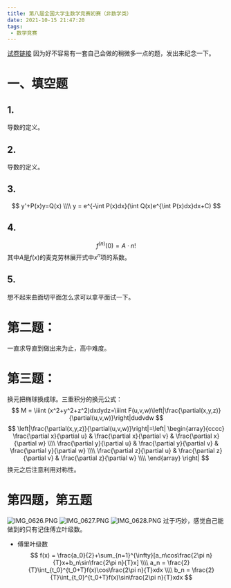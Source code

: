 ```yaml
---
title: 第八届全国大学生数学竞赛初赛（非数学类）
date: 2021-10-15 21:47:20
tags:
 - 数学竞赛
---
```

[试卷链接](https://mp.weixin.qq.com/s?__biz=MzI2OTE2NzczNQ==&mid=2649993462&idx=2&sn=03a0580c0eaf8690448776ad544db1f1&chksm=f2e36deec594e4f83742ba95b482db5e2322e48031e7920fdc5b1fce34d7e225172bbb881999&scene=21#wechat_redirect)
因为好不容易有一套自己会做的稍微多一点的题，发出来纪念一下。
# 一、填空题
## 1.
导数的定义。
## 2.
导数的定义。
## 3.
$$
y'+P(x)y=Q(x) \\\\
y = e^{-\int P(x)dx}(\int Q(x)e^{\int P(x)dx}dx+C)
$$
## 4.
$$
f^{(n)}(0)=A\cdot n!
$$
其中$A$是$f(x)$的麦克劳林展开式中$x^n$项的系数。
## 5.
想不起来曲面切平面怎么求可以拿平面试一下。
# 第二题：
一直求导直到做出来为止，高中难度。
# 第三题：
换元把椭球换成球。三重积分的换元公式：
$$
M = \iiint (x^2+y^2+z^2)dxdydz=\iiint F(u,v,w)\left|\frac{\partial(x,y,z)}{\partial(u,v,w)}\right|dudvdw
$$
$$
\left|\frac{\partial(x,y,z)}{\partial(u,v,w)}\right|=\left|
\begin{array}{cccc}
    \frac{\partial x}{\partial u}  &  \frac{\partial x}{\partial v}   & \frac{\partial x}{\partial w} \\\\
    \frac{\partial y}{\partial u}  &  \frac{\partial y}{\partial v}   & \frac{\partial y}{\partial w} \\\\
    \frac{\partial z}{\partial u}  &  \frac{\partial z}{\partial v}   & \frac{\partial z}{\partial w} \\\\ 
\end{array}
\right| 
$$
换元之后注意利用对称性。

# 第四题，第五题
![IMG_0626.PNG](https://i.loli.net/2021/10/15/KuAqNtgxXWdfIGS.png)
![IMG_0627.PNG](https://i.loli.net/2021/10/15/MbgfIRrwtyj2Uxv.png)
![IMG_0628.PNG](https://i.loli.net/2021/10/15/GuAFNvBLy3qTmeO.png)
过于巧妙，感觉自己能做到的只有记住傅立叶级数。
- 傅里叶级数
$$
f(x) = \frac{a_0}{2}+\sum_{n=1}^{\infty}[a_n\cos\frac{2\pi n}{T}x+b_n\sin\frac{2\pi n}{T}x] \\\\
a_n = \frac{2}{T}\int_{t_0}^{t_0+T}f(x)\cos\frac{2\pi n}{T}xdx \\\\
b_n = \frac{2}{T}\int_{t_0}^{t_0+T}f(x)\sin\frac{2\pi n}{T}xdx
$$

<script src="//unpkg.com/valine/dist/Valine.min.js"></script>
<div id="vcomments"></div>
<script>
    new Valine({
        el: '#vcomments',
        appId: 'pYVxUdjGaaE4WkIo9yulsMpw-gzGzoHsz',
        appKey: 'k5IXm5eqTCqoajlqYcc8F39c'
    })
</script>